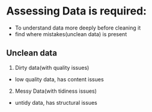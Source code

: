 # Assessing Data is required:
- To understand data more deeply before cleaning it
- find where mistakes(unclean data) is present

## Unclean data

1. Dirty data(with quality issues)
  - low quality data, has content issues

2. Messy Data(with tidiness issues)
  - untidy data, has structural issues
